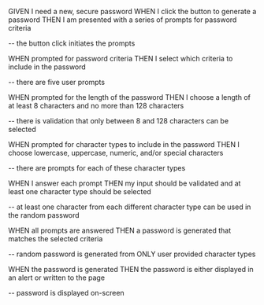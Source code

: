 GIVEN I need a new, secure password
WHEN I click the button to generate a password
THEN I am presented with a series of prompts for password criteria

-- the button click initiates the prompts

WHEN prompted for password criteria
THEN I select which criteria to include in the password

-- there are five user prompts


WHEN prompted for the length of the password
THEN I choose a length of at least 8 characters and no more than 128 characters

-- there is validation that only between 8 and 128 characters can be selected

WHEN prompted for character types to include in the password
THEN I choose lowercase, uppercase, numeric, and/or special characters

-- there are prompts for each of these character types

WHEN I answer each prompt
THEN my input should be validated and at least one character type should be selected

-- at least one character from each different character type can be used in the random password

WHEN all prompts are answered
THEN a password is generated that matches the selected criteria

-- random password is generated from ONLY user provided character types

WHEN the password is generated
THEN the password is either displayed in an alert or written to the page

-- password is displayed on-screen